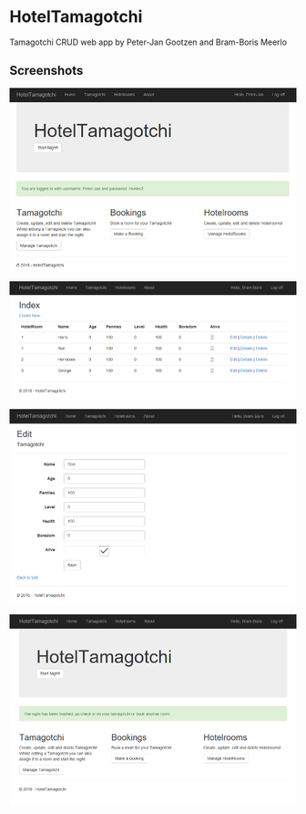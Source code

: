 # HotelTamagotchi
Tamagotchi CRUD web app by Peter-Jan Gootzen and Bram-Boris Meerlo

## Screenshots
![Homepage](Screenshots/Homepage.PNG)

![TamagotchiList](Screenshots/TamagotchiList.PNG)

![TamagotchiEdit](Screenshots/TamagotchiEdit.PNG)

![NightEnd](Screenshots/NightEnd.PNG)

